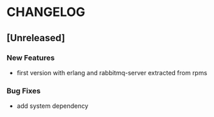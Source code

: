 # CHANGELOG


## [Unreleased]

### New Features
- first version with erlang and rabbitmq-server extracted from rpms


### Bug Fixes
- add system dependency





